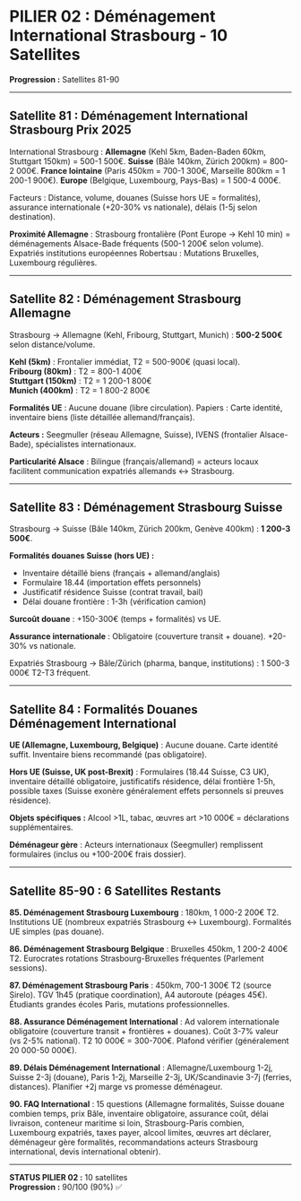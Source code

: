 # PILIER 02 : Déménagement International Strasbourg - 10 Satellites

**Progression :** Satellites 81-90

---

## Satellite 81 : Déménagement International Strasbourg Prix 2025

International Strasbourg : **Allemagne** (Kehl 5km, Baden-Baden 60km, Stuttgart 150km) = 500-1 500€. **Suisse** (Bâle 140km, Zürich 200km) = 800-2 000€. **France lointaine** (Paris 450km = 700-1 300€, Marseille 800km = 1 200-1 900€). **Europe** (Belgique, Luxembourg, Pays-Bas) = 1 500-4 000€.

Facteurs : Distance, volume, douanes (Suisse hors UE = formalités), assurance internationale (+20-30% vs nationale), délais (1-5j selon destination).

**Proximité Allemagne** : Strasbourg frontalière (Pont Europe → Kehl 10 min) = déménagements Alsace-Bade fréquents (500-1 200€ selon volume). Expatriés institutions européennes Robertsau : Mutations Bruxelles, Luxembourg régulières.

---

## Satellite 82 : Déménagement Strasbourg Allemagne

Strasbourg → Allemagne (Kehl, Fribourg, Stuttgart, Munich) : **500-2 500€** selon distance/volume.

**Kehl (5km)** : Frontalier immédiat, T2 = 500-900€ (quasi local).  
**Fribourg (80km)** : T2 = 800-1 400€  
**Stuttgart (150km)** : T2 = 1 200-1 800€  
**Munich (400km)** : T2 = 1 800-2 800€

**Formalités UE** : Aucune douane (libre circulation). Papiers : Carte identité, inventaire biens (liste détaillée allemand/français).

**Acteurs :** Seegmuller (réseau Allemagne, Suisse), IVENS (frontalier Alsace-Bade), spécialistes internationaux.

**Particularité Alsace** : Bilingue (français/allemand) = acteurs locaux facilitent communication expatriés allemands ↔ Strasbourg.

---

## Satellite 83 : Déménagement Strasbourg Suisse

Strasbourg → Suisse (Bâle 140km, Zürich 200km, Genève 400km) : **1 200-3 500€**.

**Formalités douanes Suisse (hors UE) :**
- Inventaire détaillé biens (français + allemand/anglais)
- Formulaire 18.44 (importation effets personnels)
- Justificatif résidence Suisse (contrat travail, bail)
- Délai douane frontière : 1-3h (vérification camion)

**Surcoût douane** : +150-300€ (temps + formalités) vs UE.

**Assurance internationale** : Obligatoire (couverture transit + douane). +20-30% vs nationale.

Expatriés Strasbourg → Bâle/Zürich (pharma, banque, institutions) : 1 500-3 000€ T2-T3 fréquent.

---

## Satellite 84 : Formalités Douanes Déménagement International

**UE (Allemagne, Luxembourg, Belgique)** : Aucune douane. Carte identité suffit. Inventaire biens recommandé (pas obligatoire).

**Hors UE (Suisse, UK post-Brexit)** : Formulaires (18.44 Suisse, C3 UK), inventaire détaillé obligatoire, justificatifs résidence, délai frontière 1-5h, possible taxes (Suisse exonère généralement effets personnels si preuves résidence).

**Objets spécifiques :** Alcool >1L, tabac, œuvres art >10 000€ = déclarations supplémentaires.

**Déménageur gère** : Acteurs internationaux (Seegmuller) remplissent formulaires (inclus ou +100-200€ frais dossier).

---

## Satellite 85-90 : 6 Satellites Restants

**85. Déménagement Strasbourg Luxembourg** : 180km, 1 000-2 200€ T2. Institutions UE (nombreux expatriés Strasbourg ↔ Luxembourg). Formalités UE simples (pas douane).

**86. Déménagement Strasbourg Belgique** : Bruxelles 450km, 1 200-2 400€ T2. Eurocrates rotations Strasbourg-Bruxelles fréquentes (Parlement sessions).

**87. Déménagement Strasbourg Paris** : 450km, 700-1 300€ T2 (source Sirelo). TGV 1h45 (pratique coordination), A4 autoroute (péages 45€). Étudiants grandes écoles Paris, mutations professionnelles.

**88. Assurance Déménagement International** : Ad valorem internationale obligatoire (couverture transit + frontières + douanes). Coût 3-7% valeur (vs 2-5% national). T2 10 000€ = 300-700€. Plafond vérifier (généralement 20 000-50 000€).

**89. Délais Déménagement International** : Allemagne/Luxembourg 1-2j, Suisse 2-3j (douane), Paris 1-2j, Marseille 2-3j, UK/Scandinavie 3-7j (ferries, distances). Planifier +2j marge vs promesse déménageur.

**90. FAQ International** : 15 questions (Allemagne formalités, Suisse douane combien temps, prix Bâle, inventaire obligatoire, assurance coût, délai livraison, conteneur maritime si loin, Strasbourg-Paris combien, Luxembourg expatriés, taxes payer, alcool limites, œuvres art déclarer, déménageur gère formalités, recommandations acteurs Strasbourg international, devis international obtenir).

---

**STATUS PILIER 02 :** 10 satellites  
**Progression :** 90/100 (90%) ✅

